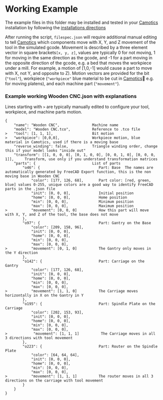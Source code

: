 # Working Example

The example files in this folder may be installed and tested in your [Camotics](https://camotics.org) installation by following the [installations directions](/README.md#Installation)

After running the script, `filespec.json` will require additional manual editing to tell [Camotics](https://camotics.org) which components move with X, Y, and Z movement of the tool in the simulated gcode.  Movement is described by a three element vector in square brackets`[x, y, z]`, values are typically 0 for not moving, 1 for moving in the same direction as the gcode, and -1 for a part moving in the opposite direction of the gcode, e.g. a bed that moves the workpiece under a mill.  For example, a motion of [1,0,-1] would cause a part to move with X, not Y, and opposite to Z).  Motion vectors are provided for the bit (`"tool"`), workpiece (`"workpiece"` blue material to be cut in [Camotics](https://camotics.org) e.g. for moving platens), and each machine part (`"movement"`).  

### Example working Wooden CNC.json with explanations
Lines starting with `>` are typically manually edited to configure your tool, workpiece, and machine parts motion.
```
{
    "name": "Wooden CNC",               Machine name
    "model": "Wooden CNC.tco",          Reference to .tco file
>   "tool": [1, 1, 1],                  Bit motion
>   "workpiece": [0,0,0],               Workpiece motion, blue material in Camotics, used if there is a moving base
    "reverse_winding": false,           Triangle winding order, change this if your model looks "inside out"
    "transform": [[1, 0, 0, 0], [0, 1, 0, 0], [0, 0, 1, 0], [0, 0, 0, 1]],     Transform, use only if you understand transformation matrices
    "parts": {                          List of parts
        "o46": {                           Part: Base  The names are automatically generated by FreeCAD Export function, this is the non moving base in Wooden CNC
            "color": [177, 126, 68],       Part color: [red, green, blue] values 0-255, unique colors are a good way to identify FreeCAD parts in the .json file
            "init": [0, 0, 0],             Initial position
            "home": [0, 0, 0],             Home position
            "min": [0, 0, 0],              Minimum position
            "max": [0, 0, 0],              Maximum position 
>           "movement": [0, 0, 0]          How this part will move with X, Y, and Z of the tool, the base does not move
        },
        "o97": {                           Part: Gantry on the Base
            "color": [209, 158, 96],
            "init": [0, 0, 0],
            "home": [0, 0, 0],
            "min": [0, 0, 0],
            "max": [0, 0, 0],
>           "movement": [0, 1, 0]          The Gantry only moves in the Y direction
        },
        "o142": {                          Part: Carriage on the Gantry 
            "color": [177, 126, 68],
            "init": [0, 0, 0],
            "home": [0, 0, 0],
            "min": [0, 0, 0],
            "max": [0, 0, 0],
>           "movement": [1, 1, 0]          The Carriage moves horizontally in X on the Gantry in Y
        },
        "o195": {                          Part: Spindle Plate on the Carriage
            "color": [202, 153, 93],
            "init": [0, 0, 0],
            "home": [0, 0, 0],
            "min": [0, 0, 0],
            "max": [0, 0, 0],
>            "movement": [1, 1, 1]          The Carriage moves in all 3 directions with tool movement
        },
        "o223": {                          Part: Router on the Spindle Plate
            "color": [64, 64, 64],
            "init": [0, 0, 0],
            "home": [0, 0, 0],
            "min": [0, 0, 0],
            "max": [0, 0, 0],
>           "movement": [1, 1, 1]          The router moves in all 3 directions on the carriage with tool movement
        }
    }
}
```